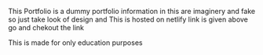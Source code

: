 This Portfolio  is a dummy  portfolio information in this are imaginery and fake so just take look of design and This is hosted on netlify link is given above go and chekout the link 

This is made for only education purposes 
